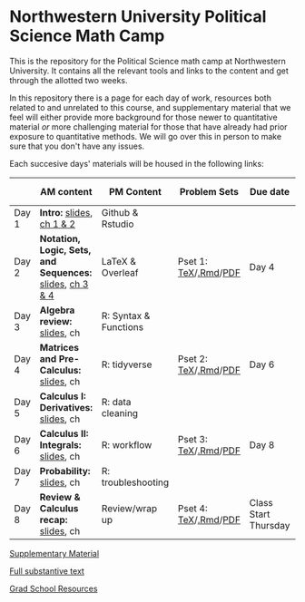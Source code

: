 # Northwestern University Political Science Math Camp
This is the repository for the Political Science math camp at Northwestern University. It contains all the relevant tools and links to the content and get through the allotted two weeks.

In this repository there is a page for each day of work, resources both related to and unrelated to this course, and supplementary material that we feel will either provide more background for those newer to quantitative material *or* more challenging material for those that have already had prior exposure to quantitative methods. We will go over this in person to make sure that you don't have any issues. 

Each succesive days' materials will be housed in the following links: 


| | AM content            | PM Content        |  Problem Sets | Due date      | Answer Keys
|---| -------------         | -------------     | ------------- | ------------- |------------- |
Day 1 | **Intro:** [slides](slides/day1-intro.pdf), [ch 1 & 2]() | Github & Rstudio  | | |
Day 2 | **Notation, Logic, Sets, and Sequences:** [slides](slides/day2-am.pdf), [ch 3 & 4]()  | LaTeX & Overleaf  | Pset 1: [TeX](updated-pset-1.tex)/[.Rmd](updated-pset-1-RMD.Rmd)/[PDF](updated-pset-1.pdf)|Day 4|
Day 3 | **Algebra review:** [slides](slides/day4-am.pdf), ch  | R: Syntax & Functions      ||| 
Day 4 | **Matrices and Pre-Calculus:** [slides](slides/day5-am.pdf), ch  | R: tidyverse      | Pset 2: [TeX](updated-pset-2.tex)/[.Rmd](updated-pset-2-RMD.Rmd)/[PDF](updated-pset-2.pdf)| Day 6|
Day 5 | **Calculus I: Derivatives:** [slides](slides/day6-am.pdf), ch  | R: data cleaning  | | |
Day 6 | **Calculus II: Integrals:** [slides](slides/day8-am.pdf), ch  | R: workflow       |Pset 3: [TeX](updated-pset-3.tex)/[.Rmd](updated-pset-3-RMD.Rmd)/[PDF](updated-pset-3.pdf)| Day 8 |
Day 7 | **Probability:** [slides](slides/day9-am.pdf), ch  | R: troubleshooting | |
Day 8| **Review & Calculus recap:** [slides](slides/day10-am.pdf), ch | Review/wrap up | Pset 4: [TeX](updated-pset-4.tex)/[.Rmd](updated-pset-4-RMD.Rmd)/[PDF](updated-pset-4.pdf)| Class Start Thursday|

[Supplementary Material](supplementary_material/README.md) 

[Full substantive text]()

[Grad School Resources](resources/README.md)
